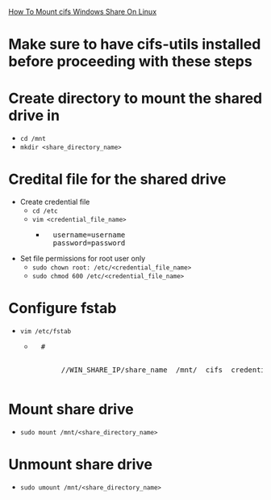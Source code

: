 [How To Mount cifs Windows Share On Linux](https://linuxize.com/post/how-to-mount-cifs-windows-share-on-linux/) <br />

# **Make sure to have cifs-utils installed before proceeding with these steps**

# Create directory to mount the shared drive in
* `cd /mnt`
* `mkdir <share_directory_name>`

# Credital file for the shared drive
* Create credential file
  * `cd /etc`
  * `vim <credential_file_name>`
    * <pre>
        username=username
        password=password
      </pre>
* Set file permissions for root user only
  * `sudo chown root: /etc/<credential_file_name>`
  * `sudo chmod 600 /etc/<credential_file_name>`

# Configure fstab
  * `vim /etc/fstab`
    * <pre>
        # <file system>             <dir>          <type> <options>                                                   <dump>  <pass>
        //WIN_SHARE_IP/share_name  /mnt/<share_directory_name>  cifs  credentials=/etc/<credential_file_name>,file_mode=0777,dir_mode=0777 0 0
      </pre>

# Mount share drive
  * `sudo mount /mnt/<share_directory_name>`

# Unmount share drive
  * `sudo umount /mnt/<share_directory_name>`
